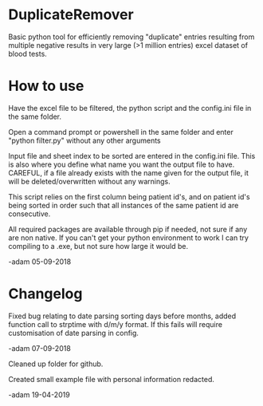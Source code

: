 # DuplicateRemover
Basic python tool for efficiently removing "duplicate" entries resulting from multiple negative results in very large (>1 million entries) excel dataset of blood tests.

# How to use

Have the excel file to be filtered, the python script and the config.ini file in the same folder.

Open a command prompt or powershell in the same folder and enter "python filter.py" without any other arguments

Input file and sheet index to be sorted are entered in the config.ini file. This is also where you define what name you want the output file to have. CAREFUL, if a file already exists with the name given for the output file, it will be deleted/overwritten without any warnings.

This script relies on the first column being patient id's, and on patient id's being sorted in order such that all instances of the same patient id are consecutive.

All required packages are available through pip if needed, not sure if any are non native.
If you can't get your python environment to work I can try compiling to a .exe, but not sure how large it would be.

-adam 05-09-2018

# Changelog

Fixed bug relating to date parsing sorting days before months, added function call to strptime with d/m/y format. If this fails will require customisation of date parsing in config.

-adam 07-09-2018

Cleaned up folder for github.

Created small example file with personal information redacted.

-adam 19-04-2019
